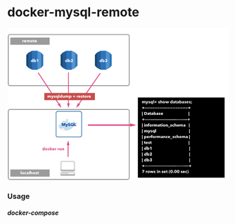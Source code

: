 # docker-mysql-remote

![image](docker-mysql-remote.png)

### Usage

##### docker-compose

```Ruby
```
